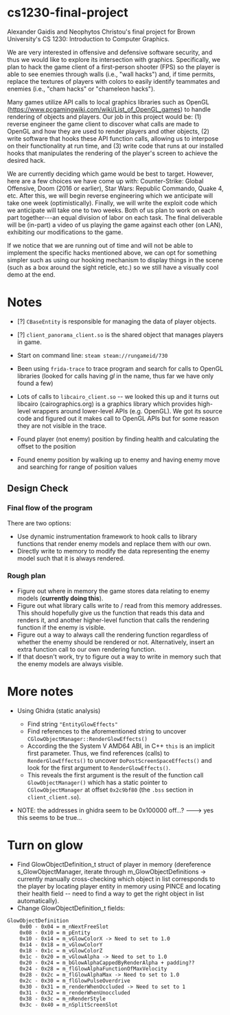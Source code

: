 # cs1230-final-project
Alexander Gaidis and Neophytos Christou's final project for Brown University's CS 1230: Introduction to Computer Graphics.

We are very interested in offensive and defensive software security, and thus we would like to explore its intersection with graphics. Specifically, we plan to hack the game client of a first-person shooter (FPS) so the player is able to see enemies through walls (i.e., "wall hacks") and, if time permits, replace the textures of players with colors to easily identify teammates and enemies (i.e., "cham hacks" or "chameleon hacks"). 

Many games utilize API calls to local graphics libraries such as OpenGL (https://www.pcgamingwiki.com/wiki/List_of_OpenGL_games) to handle rendering of objects and players. Our job in this project would be: (1) reverse engineer the game client to discover what calls are made to OpenGL and how they are used to render players and other objects, (2) write software that hooks these API function calls, allowing us to interpose on their functionality at run time, and (3) write code that runs at our installed hooks that manipulates the rendering of the player's screen to achieve the desired hack.

We are currently deciding which game would be best to target. However, here are a few choices we have come up with: Counter-Strike: Global Offensive, Doom (2016 or earlier), Star Wars: Republic Commando, Quake 4, etc. After this, we will begin reverse engineering which we anticipate will take one week (optimistically). Finally, we will write the exploit code which we anticipate will take one to two weeks. Both of us plan to work on each part together---an equal division of labor on each task. The final deliverable will be (in-part) a video of us playing the game against each other (on LAN), exhibiting our modifications to the game.

If we notice that we are running out of time and will not be able to implement the specific hacks mentioned above, we can opt for something simpler such as using our hooking mechanism to display things in the scene (such as a box around the sight reticle, etc.) so we still have a visually cool demo at the end.

# Notes

- [?] `CBaseEntity` is responsible for managing the data of player objects.
- [?] `client_panorama_client.so` is the shared object that manages players in game.
- Start on command line: `steam steam://rungameid/730`
- Been using `frida-trace` to trace program and search for calls to OpenGL libraries (looked for calls having *gl* in the name, thus far we have only found a few)
- Lots of calls to `libcairo_client.so` -- we looked this up and it turns out libcairo (cairographics.org) is a graphics library which provides high-level wrappers around lower-level APIs (e.g. OpenGL). We got its source code and figured out it makes call to OpenGL APIs but for some reason they are not visible in the trace.

- Found player (not enemy) position by finding health and calculating the offset to the position
- Found enemy position by walking up to enemy and having enemy move and searching for range of position values

## Design Check

### Final flow of the program

There are two options:
  
  - Use dynamic instrumentation framework to hook calls to library functions that render enemy models and replace them with our own.
  - Directly write to memory to modify the data representing the enemy model such that it is always rendered.
  
 ### Rough plan
 
  - Figure out where in memory the game stores data relating to enemy models (__currently doing this__).
  - Figure out what library calls write to / read from this memory addresses. This should hopefully give us the function that reads this data and renders it, and another higher-level function that calls the rendering function if the enemy is visible.
  - Figure out a way to always call the rendering function regardless of whether the enemy should be rendered or not. Alternatively, insert an extra function call to our own rendering function.
  - If that doesn't work, try to figure out a way to write in memory such that the enemy models are always visible.


# More notes

- Using Ghidra (static analysis)
    - Find string `"EntityGlowEffects"`
    - Find references to the aforementioned string to uncover `CGlowObjectManager::RenderGlowEffects()`
    - According the the System V AMD64 ABI, in C++ `this` is an implicit first parameter. Thus, we find references (calls) to `RenderGlowEffects()` to uncover `DoPostScreenSpaceEffects()` and look for the first argument to `RenderGlowEffects()`.
    - This reveals the first argument is the result of the function call `GlowObjectManager()` which has a static pointer to `CGlowObjectManager` at offset `0x2c9bf80` (the `.bss` section in `client_client.so`).


- NOTE: the addresses in ghidra seem to be 0x100000 off...? ---> yes this seems to be true...

# Turn on glow

- Find GlowObjectDefinition_t struct of player in memory (dereference s_GlowObjectManager, iterate through m_GlowObjectDefinitions -> currently manually cross-checking which object in list corresponds to the player by locating player entity in memory using PINCE and locating their health field -- need to find a way to get the right object in list automatically).
- Change GlowObjectDefinition_t fields:
```
GlowObjectDefinition
    0x00 - 0x04 = m_nNextFreeSlot
    0x08 - 0x10 = m_pEntity
    0x10 - 0x14 = m_vGlowColorX -> Need to set to 1.0
    0x14 - 0x18 = m_vGlowColorY
    0x18 - 0x1c = m_vGlowColorZ
    0x1c - 0x20 = m_vGlowAlpha -> Need to set to 1.0
    0x20 - 0x24 = m_bGlowAlphaCappedByRenderAlpha + padding??
    0x24 - 0x28 = m_flGlowAlphaFunctionOfMaxVelocity
    0x28 - 0x2c = m_flGlowAlphaMax -> Need to set to 1.0
    0x2c - 0x30 = m_flGlowPulseOverdrive
    0x30 - 0x31 = m_renderWhenOccluded -> Need to set to 1
    0x31 - 0x32 = m_renderWhenUnoccluded
    0x38 - 0x3c = m_nRenderStyle
    0x3c - 0x40 = m_nSplitScreenSlot
```
